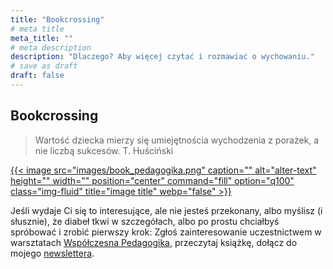 ```yaml
---
title: "Bookcrossing"
# meta title
meta_title: ""
# meta description
description: "Dlaczego? Aby więcej czytać i rozmawiać o wychowaniu."
# save as draft
draft: false
---
```


## Bookcrossing

> Wartość dziecka mierzy się umiejętnościa wychodzenia z porażek, a nie liczbą sukcesów. T. Huściński

<a href="/bookcrossing/wspolczesna-pedagogika-recenzje">
{{< image src="images/book_pedagogika.png" caption="" alt="alter-text" height="" width="" position="center" command="fill" option="q100" class="img-fluid" title="image title"  webp="false" >}}
</a>

Jeśli wydaje Ci się to interesujące, ale nie jesteś przekonany, albo myślisz (i słusznie), że diabeł tkwi w szczegółach, albo po prostu chciałbyś spróbować i zrobić pierwszy krok: Zgłoś zainteresowanie uczestnictwem w warsztatach [Współczesna Pedagogika](/warsztaty), przeczytaj książkę, dołącz do mojego [newslettera](/newsletter).